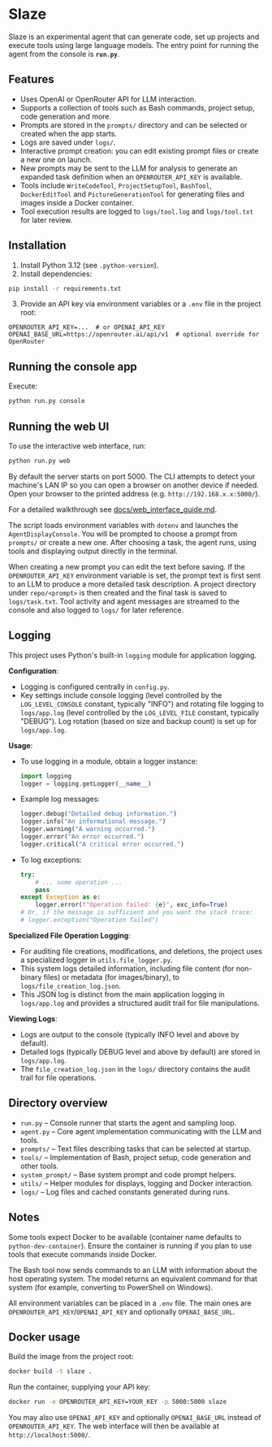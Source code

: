 # Slaze

Slaze is an experimental agent that can generate code, set up projects and execute tools using large language models. The entry point for running the agent from the console is **`run.py`**.

## Features

- Uses OpenAI or OpenRouter API for LLM interaction.
- Supports a collection of tools such as Bash commands, project setup, code generation and more.
- Prompts are stored in the `prompts/` directory and can be selected or created when the app starts.
- Logs are saved under `logs/`.
- Interactive prompt creation: you can edit existing prompt files or create a new one on launch.
- New prompts may be sent to the LLM for analysis to generate an expanded task definition when an
  `OPENROUTER_API_KEY` is available.
- Tools include `WriteCodeTool`, `ProjectSetupTool`, `BashTool`, `DockerEditTool` and
  `PictureGenerationTool` for generating files and images inside a Docker container.
- Tool execution results are logged to `logs/tool.log` and `logs/tool.txt` for later review.

## Installation

1. Install Python 3.12 (see `.python-version`).
2. Install dependencies:

```bash
pip install -r requirements.txt
```

3. Provide an API key via environment variables or a `.env` file in the project root:

```
OPENROUTER_API_KEY=...  # or OPENAI_API_KEY
OPENAI_BASE_URL=https://openrouter.ai/api/v1  # optional override for OpenRouter
```

## Running the console app

Execute:

```bash
python run.py console
```

## Running the web UI

To use the interactive web interface, run:

```bash
python run.py web
```

By default the server starts on port 5000. The CLI attempts to detect your
machine's LAN IP so you can open a browser on another device if needed.
Open your browser to the printed address (e.g. `http://192.168.x.x:5000/`).

For a detailed walkthrough see [docs/web_interface_guide.md](docs/web_interface_guide.md).

The script loads environment variables with `dotenv` and launches the `AgentDisplayConsole`. You will be prompted to choose a prompt from `prompts/` or create a new one. After choosing a task, the agent runs, using tools and displaying output directly in the terminal.

When creating a new prompt you can edit the text before saving. If the
`OPENROUTER_API_KEY` environment variable is set, the prompt text is first sent
to an LLM to produce a more detailed task description. A project directory under
`repo/<prompt>` is then created and the final task is saved to `logs/task.txt`.
Tool activity and agent messages are streamed to the console and also logged to
`logs/` for later reference.

## Logging

This project uses Python's built-in `logging` module for application logging.

**Configuration**:
*   Logging is configured centrally in `config.py`.
*   Key settings include console logging (level controlled by the `LOG_LEVEL_CONSOLE` constant, typically "INFO") and rotating file logging to `logs/app.log` (level controlled by the `LOG_LEVEL_FILE` constant, typically "DEBUG"). Log rotation (based on size and backup count) is set up for `logs/app.log`.

**Usage**:
*   To use logging in a module, obtain a logger instance:
    ```python
    import logging
    logger = logging.getLogger(__name__)
    ```
*   Example log messages:
    ```python
    logger.debug("Detailed debug information.")
    logger.info("An informational message.")
    logger.warning("A warning occurred.")
    logger.error("An error occurred.")
    logger.critical("A critical error occurred.")
    ```
*   To log exceptions:
    ```python
    try:
        # ... some operation ...
        pass
    except Exception as e:
        logger.error(f"Operation failed: {e}", exc_info=True)
    # Or, if the message is sufficient and you want the stack trace:
    # logger.exception("Operation failed")
    ```

**Specialized File Operation Logging**:
*   For auditing file creations, modifications, and deletions, the project uses a specialized logger in `utils.file_logger.py`.
*   This system logs detailed information, including file content (for non-binary files) or metadata (for images/binary), to `logs/file_creation_log.json`.
*   This JSON log is distinct from the main application logging in `logs/app.log` and provides a structured audit trail for file manipulations.

**Viewing Logs**:
*   Logs are output to the console (typically INFO level and above by default).
*   Detailed logs (typically DEBUG level and above by default) are stored in `logs/app.log`.
*   The `file_creation_log.json` in the `logs/` directory contains the audit trail for file operations.

## Directory overview

- `run.py` – Console runner that starts the agent and sampling loop.
- `agent.py` – Core agent implementation communicating with the LLM and tools.
- `prompts/` – Text files describing tasks that can be selected at startup.
- `tools/` – Implementation of Bash, project setup, code generation and other tools.
- `system_prompt/` – Base system prompt and code prompt helpers.
- `utils/` – Helper modules for displays, logging and Docker interaction.
- `logs/` – Log files and cached constants generated during runs.

## Notes

Some tools expect Docker to be available (container name defaults to
`python-dev-container`). Ensure the container is running if you plan to use tools
that execute commands inside Docker.

The Bash tool now sends commands to an LLM with information about the host
operating system. The model returns an equivalent command for that system
(for example, converting to PowerShell on Windows).

All environment variables can be placed in a `.env` file. The main ones are
`OPENROUTER_API_KEY`/`OPENAI_API_KEY` and optionally `OPENAI_BASE_URL`.


## Docker usage

Build the image from the project root:

```bash
docker build -t slaze .
```

Run the container, supplying your API key:

```bash
docker run -e OPENROUTER_API_KEY=YOUR_KEY -p 5000:5000 slaze
```

You may also use `OPENAI_API_KEY` and optionally `OPENAI_BASE_URL` instead of
`OPENROUTER_API_KEY`. The web interface will then be available at
`http://localhost:5000/`.

